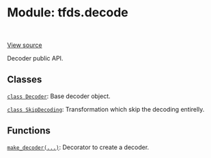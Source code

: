 <div itemscope itemtype="http://developers.google.com/ReferenceObject">
<meta itemprop="name" content="tfds.decode" />
<meta itemprop="path" content="Stable" />
</div>

# Module: tfds.decode

<table class="tfo-notebook-buttons tfo-api" align="left">
</table>

<a target="_blank" href="https://github.com/tensorflow/datasets/tree/master/tensorflow_datasets/core/decode/__init__.py">View
source</a>

Decoder public API.

<!-- Placeholder for "Used in" -->

## Classes

[`class Decoder`](../tfds/decode/Decoder.md): Base decoder object.

[`class SkipDecoding`](../tfds/decode/SkipDecoding.md): Transformation which
skip the decoding entirelly.

## Functions

[`make_decoder(...)`](../tfds/decode/make_decoder.md): Decorator to create a
decoder.
